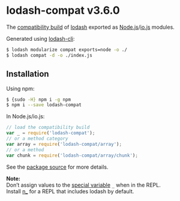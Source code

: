 # lodash-compat v3.6.0

The [compatibility build](https://github.com/lodash/lodash/wiki/Build-Differences) of [lodash](https://lodash.com/) exported as [Node.js](http://nodejs.org/)/[io.js](https://iojs.org/) modules.

Generated using [lodash-cli](https://www.npmjs.com/package/lodash-cli):
```bash
$ lodash modularize compat exports=node -o ./
$ lodash compat -d -o ./index.js
```

## Installation

Using npm:

```bash
$ {sudo -H} npm i -g npm
$ npm i --save lodash-compat
```

In Node.js/io.js:

```js
// load the compatibility build
var _ = require('lodash-compat');
// or a method category
var array = require('lodash-compat/array');
// or a method
var chunk = require('lodash-compat/array/chunk');
```

See the [package source](https://github.com/lodash/lodash-compat/tree/3.6.0-npm) for more details.

**Note:**<br>
Don’t assign values to the [special variable](http://nodejs.org/api/repl.html#repl_repl_features) `_` when in the REPL.<br>
Install [n_](https://www.npmjs.com/package/n_) for a REPL that includes lodash by default.
